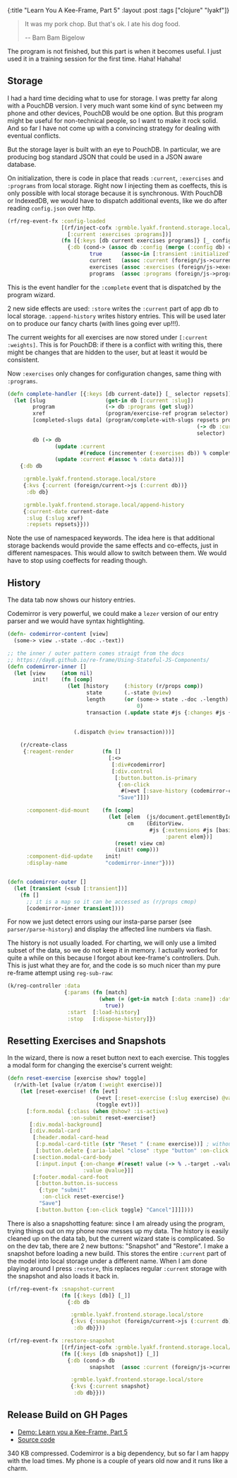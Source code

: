 {:title "Learn You A Kee-Frame, Part 5"
 :layout :post
 :tags  ["clojure" "lyakf"]}

> It was my pork chop. But that's ok. I ate his dog food.
>
> -- Bam Bam Bigelow 

The program is not finished, but this part is when it becomes useful.
I just used it in a training session for the first time.  Haha!  Hahaha!

## Storage

I had a hard time deciding what to use for storage.  I was pretty far
along with a PouchDB version.  I very much want some kind of sync
between my phone and other devices, PouchDB would be one option.
But this program might be useful for non-technical people,
so I want to make it rock solid.  And so far I have not come
up with a convincing strategy for dealing with eventual conflicts.

But the storage layer is built with an eye to PouchDB.
In particular, we are producing bog standard JSON that
could be used in a JSON aware database.

On initialization, there is code in place that reads
`:current`, `:exercises` and `:programs` from local storage.
Right now I injecting them as coeffects, this is only
possible with local storage because it is synchronous.
With PouchDB or IndexedDB, we would have to dispatch
additional events, like we do after reading `config.json`
over http.

```clojure
(rf/reg-event-fx :config-loaded
                 [(rf/inject-cofx :grmble.lyakf.frontend.storage.local/load 
                   [:current :exercises :programs])]
                 (fn [{:keys [db current exercises programs]} [_ config]]
                   {:db (cond-> (assoc db :config (merge (:config db) config))
                          true      (assoc-in [:transient :initialized?] true)
                          current   (assoc :current (foreign/js->current current))
                          exercises (assoc :exercises (foreign/js->exercises exercises))
                          programs  (assoc :programs (foreign/js->programs programs)))}))
```

This is the event handler for the `:complete` event that is
dispatched by the program wizard.

2 new side effects are used: `:store` writes the `:current` part
of app db to local storage. `:append-history` writes history entries.
This will be used later on to produce our fancy charts (with lines
going ever up!!!).

The current weights for all exercises are now stored under `[:current :weights]`.
This is for PouchDB: if there is a conflict with writing this, there might
be changes that are hidden to the user, but at least it would be consistent.

Now `:exercises` only changes for configuration changes, same thing with
`:programs`.

```clojure
(defn complete-handler [{:keys [db current-date]} [_ selector repsets]]
  (let [slug                   (get-in db [:current :slug])
        program                (-> db :programs (get slug))
        xref                   (program/exercise-ref program selector)
        [completed-slugs data] (program/complete-with-slugs repsets program
                                                            (-> db :current :data)
                                                            selector)
        db (-> db
               (update :current
                       #(reduce (incrementer (:exercises db)) % completed-slugs))
               (update :current #(assoc % :data data)))]
    {:db db

     :grmble.lyakf.frontend.storage.local/store
     {:kvs {:current (foreign/current->js (:current db))}
      :db db}

     :grmble.lyakf.frontend.storage.local/append-history
     {:current-date current-date
      :slug (:slug xref)
      :repsets repsets}}))
```

Note the use of namespaced keywords.  The idea here is that additional
storage backends would provide the same effects and co-effects,
just in different namespaces.  This would allow to switch between
them.  We would have to stop using coeffects for reading though.

## History

The data tab now shows our history entries.

Codemirror is very powerful, we could make a
`lezer` version of our entry parser and we would
have syntax hightlighting.


```clojure
(defn- codemirror-content [view]
  (some-> view .-state .-doc .-text))

;; the inner / outer pattern comes straigt from the docs
;; https://day8.github.io/re-frame/Using-Stateful-JS-Components/
(defn codemirror-inner []
  (let [view     (atom nil)
        init!    (fn [comp]
                   (let [history     (:history (r/props comp))
                         state       (.-state @view)
                         length      (or (some-> state .-doc .-length)
                                         0)
                         transaction (.update state #js {:changes #js {:from 0
                                                                       :to length
                                                                       :insert history}})]
                     (.dispatch @view transaction)))]

    (r/create-class
     {:reagent-render         (fn []
                                [:<>
                                 [:div#codemirror]
                                 [:div.control
                                  [:button.button.is-primary
                                   {:on-click
                                    #(>evt [:save-history (codemirror-content @view)])}
                                   "Save"]]])

      :component-did-mount    (fn [comp]
                                (let [elem  (js/document.getElementById "codemirror")
                                      cm    (EditorView.
                                             #js {:extensions #js [basicSetup]
                                                  :parent elem})]
                                  (reset! view cm)
                                  (init! comp)))
      :component-did-update    init!
      :display-name            "codemirror-inner"})))


(defn codemirror-outer []
  (let [transient (<sub [:transient])]
    (fn []
      ;; it is a map so it can be accessed as (r/props cmop)
      [codemirror-inner transient])))
```

For now we just detect errors using our insta-parse parser
(see `parser/parse-history`) and display the affected
line numbers via flash.

The history is not usually loaded. For charting, we will only
use a limited subset of the data, so we do not keep it in memory.
I actually worked for quite a while on this because I forgot
about kee-frame's controllers.  Duh.  This is just what
they are for, and the code is so much nicer than my
pure re-frame attempt using `reg-sub-raw`:

```clojure
(k/reg-controller :data
                  {:params (fn [match]
                             (when (= (get-in match [:data :name]) :data)
                               true))
                   :start  [:load-history]
                   :stop   [:dispose-history]})
```

## Resetting Exercises and Snapshots

In the wizard, there is now a reset button next to each exercise.
This toggles a modal form for changing the exercise's current weight:

```clojure
(defn reset-exercise [exercise show? toggle]
  (r/with-let [value (r/atom (:weight exercise))]
    (let [reset-exercise! (fn [evt]
                            (>evt [:reset-exercise (:slug exercise) @value])
                            (toggle evt))]
      [:form.modal {:class (when @show? :is-active)
                    :on-submit reset-exercise!}
       [:div.modal-background]
       [:div.modal-card
        [:header.modal-card-head
         [:p.modal-card-title (str "Reset " (:name exercise))] ; without the str a very strange error ...
         [:button.delete {:aria-label "close" :type "button" :on-click toggle}]]
        [:section.modal-card-body
         [:input.input {:on-change #(reset! value (-> % .-target .-value))
                        :value @value}]]
        [:footer.modal-card-foot
         [:button.button.is-success
          {:type "submit"
           :on-click reset-exercise!}
          "Save"]
         [:button.button {:on-click toggle} "Cancel"]]]])))
```

There is also a snapshotting feature:  since I am already using the program,
trying things out on my phone now messes up my data.  The history
is easily cleaned up on the data tab, but the current wizard state
is complicated.  So on the dev tab, there are 2 new buttons:
"Snapshot" and "Restore".  I make a snapshot before loading a new build.
This stores the entire `:current` part of the model into local storage
under a different name.  When I am done playing around I press `:restore`,
this replaces regular `:current` storage with the snapshot and also
loads it back in.

```clojure
(rf/reg-event-fx :snapshot-current
                 (fn [{:keys [db]} [_]]
                   {:db db

                    :grmble.lyakf.frontend.storage.local/store
                    {:kvs {:snapshot (foreign/current->js (:current db))}
                     :db db}}))

(rf/reg-event-fx :restore-snapshot
                 [(rf/inject-cofx :grmble.lyakf.frontend.storage.local/load [:snapshot])]
                 (fn [{:keys [db snapshot]} [_]]
                   {:db (cond-> db
                          snapshot  (assoc :current (foreign/js->current snapshot)))

                    :grmble.lyakf.frontend.storage.local/store
                    {:kvs {:current snapshot}
                     :db db}}))
```

## Release Build on GH Pages

* [Demo: Learn you a Kee-Frame, Part 5][lyakf_part5]
* [Source code][lyakf_part5_source]

340 KB compressed.  Codemirror is a big dependency, but so far I am happy
with the load times.  My phone is a couple of years old now and it runs
like a charm.

[lyakf_part5]: https://grmble.github.io/learn-you-a-keeframe/part5/
[lyakf_part5_source]: https://github.com/grmble/learn-you-a-keeframe/tree/part5
[codemirror]: https://codemirror.net/
